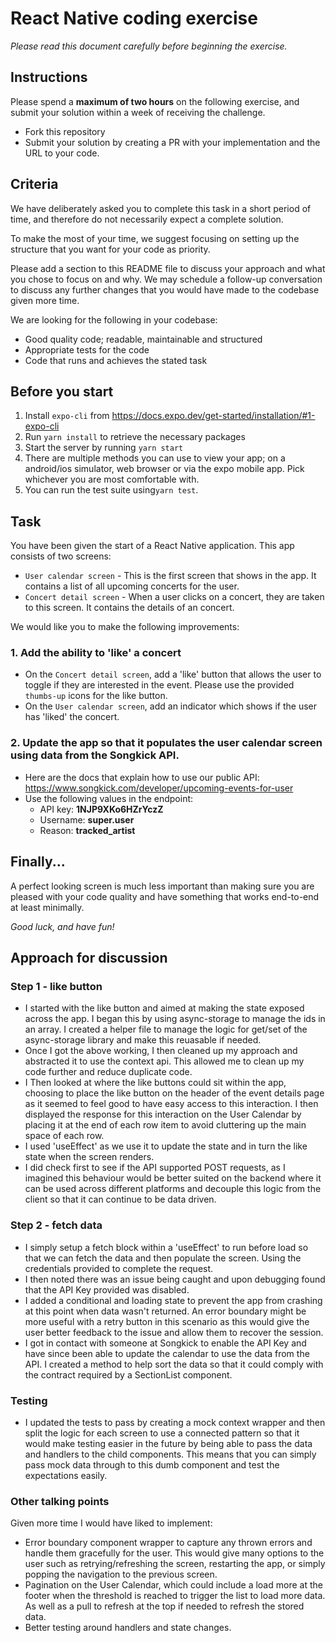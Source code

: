 # React Native coding exercise

_Please read this document carefully before beginning the exercise._

## Instructions

Please spend a **maximum of two hours** on the following exercise, and submit your solution within a week of receiving the challenge.

- Fork this repository
- Submit your solution by creating a PR with your implementation and the URL to your code.

## Criteria

We have deliberately asked you to complete this task in a short period of time, and therefore do not necessarily expect a complete solution.

To make the most of your time, we suggest focusing on setting up the structure that you want for your code as priority.

Please add a section to this README file to discuss your approach and what you chose to focus on and why. We may schedule a follow-up conversation to discuss any further changes that you would have made to the codebase given more time.

We are looking for the following in your codebase:

- Good quality code; readable, maintainable and structured
- Appropriate tests for the code
- Code that runs and achieves the stated task

## Before you start

1. Install `expo-cli` from https://docs.expo.dev/get-started/installation/#1-expo-cli
2. Run `yarn install` to retrieve the necessary packages
3. Start the server by running `yarn start`
4. There are multiple methods you can use to view your app; on a android/ios simulator, web browser or via the expo mobile app. Pick whichever you are most comfortable with.
5. You can run the test suite using`yarn test`.

## Task

You have been given the start of a React Native application.
This app consists of two screens:

- `User calendar screen` - This is the first screen that shows in the app. It contains a list of all upcoming concerts for the user.
- `Concert detail screen` - When a user clicks on a concert, they are taken to this screen. It contains the details of an concert.

We would like you to make the following improvements:

### 1. Add the ability to 'like' a concert

- On the `Concert detail screen`, add a 'like' button that allows the user to toggle if they are interested in the event. Please use the provided `thumbs-up` icons for the like button.
- On the `User calendar screen`, add an indicator which shows if the user has 'liked' the concert.

### 2. Update the app so that it populates the user calendar screen using data from the Songkick API.

- Here are the docs that explain how to use our public API: https://www.songkick.com/developer/upcoming-events-for-user
- Use the following values in the endpoint:
  - API key: **1NJP9XKo6HZrYczZ**
  - Username: **super.user**
  - Reason: **tracked_artist**

## Finally...

A perfect looking screen is much less important than making sure you are pleased with your code quality and have something that works end-to-end at least minimally.

_Good luck, and have fun!_

## Approach for discussion

### Step 1 - like button

- I started with the like button and aimed at making the state exposed across the app. I began this by using async-storage to manage the ids in an array. I created a helper file to manage the logic for get/set of the async-storage library and make this reuasable if needed.
- Once I got the above working, I then cleaned up my approach and abstracted it to use the context api. This allowed me to clean up my code further and reduce duplicate code.
- I Then looked at where the like buttons could sit within the app, choosing to place the like button on the header of the event details page as it seemed to feel good to have easy access to this interaction. I then displayed the response for this interaction on the User Calendar by placing it at the end of each row item to avoid cluttering up the main space of each row.
- I used 'useEffect' as we use it to update the state and in turn the like state when the screen renders.
- I did check first to see if the API supported POST requests, as I imagined this behaviour would be better suited on the backend where it can be used across different platforms and decouple this logic from the client so that it can continue to be data driven.

### Step 2 - fetch data

- I simply setup a fetch block within a 'useEffect' to run before load so that we can fetch the data and then populate the screen. Using the credentials provided to complete the request.
- I then noted there was an issue being caught and upon debugging found that the API Key provided was disabled.
- I added a conditional and loading state to prevent the app from crashing at this point when data wasn't returned. An error boundary might be more useful with a retry button in this scenario as this would give the user better feedback to the issue and allow them to recover the session.
- I got in contact with someone at Songkick to enable the API Key and have since been able to update the calendar to use the data from the API. I created a method to help sort the data so that it could comply with the contract required by a SectionList component.

### Testing

- I updated the tests to pass by creating a mock context wrapper and then split the logic for each screen to use a connected pattern so that it would make testing easier in the future by being able to pass the data and handlers to the child components. This means that you can simply pass mock data through to this dumb component and test the expectations easily.

### Other talking points

Given more time I would have liked to implement:

- Error boundary component wrapper to capture any thrown errors and handle them gracefully for the user. This would give many options to the user such as retrying/refreshing the screen, restarting the app, or simply popping the navigation to the previous screen.
- Pagination on the User Calendar, which could include a load more at the footer when the threshold is reached to trigger the list to load more data. As well as a pull to refresh at the top if needed to refresh the stored data.
- Better testing around handlers and state changes.
